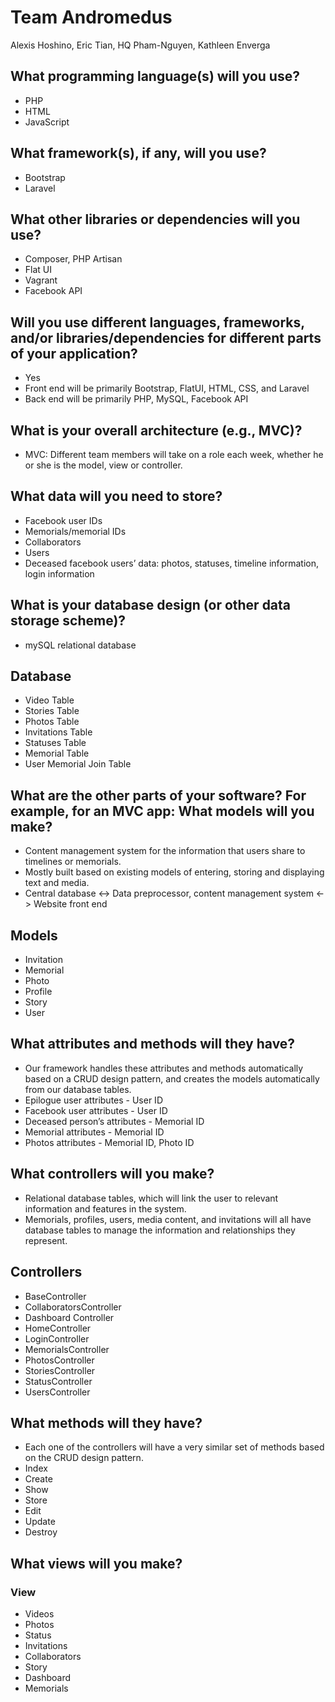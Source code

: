 # Team Andromedus

Alexis Hoshino, Eric Tian, HQ Pham-Nguyen, Kathleen Enverga

## What programming language(s) will you use?

+ PHP
+ HTML
+ JavaScript

## What framework(s), if any, will you use?

+ Bootstrap
+ Laravel

## What other libraries or dependencies will you use?

+ Composer, PHP Artisan
+ Flat UI
+ Vagrant
+ Facebook API

## Will you use different languages, frameworks, and/or libraries/dependencies for different parts of your application?

+ Yes
+ Front end will be primarily Bootstrap, FlatUI, HTML, CSS, and Laravel
+ Back end will be primarily PHP, MySQL, Facebook API

## What is your overall architecture (e.g., MVC)?

+ MVC: Different team members will take on a role each week, whether he or she is the model, view or controller.

## What data will you need to store?

+ Facebook user IDs
+ Memorials/memorial IDs
+ Collaborators
+  Users
+ Deceased facebook users’ data: photos, statuses, timeline information, login information

## What is your database design (or other data storage scheme)?

+ mySQL relational database

## Database
+ Video Table
+ Stories Table
+ Photos Table
+ Invitations Table
+ Statuses Table
+ Memorial Table
+ User Memorial Join Table


## What are the other parts of your software? For example, for an MVC app: What models will you make? 

+ Content management system for the information that users share to timelines or memorials.
+ Mostly built based on existing models of entering, storing and displaying text and media.
+ Central database <-> Data preprocessor, content management system <-> Website front end

## Models
+ Invitation
+ Memorial
+  Photo
+ Profile
+ Story
+ User

## What attributes and methods will they have?

+ Our framework handles these attributes and methods automatically based on a CRUD design pattern, and creates the models automatically from our database tables.
+ Epilogue user attributes - User ID
+ Facebook user attributes - User ID
+ Deceased person’s attributes - Memorial ID
+ Memorial attributes - Memorial ID
+ Photos attributes - Memorial ID, Photo ID

## What controllers will you make?

+ Relational database tables, which will link the user to relevant information and features in the system.
+ Memorials, profiles, users, media content, and invitations will all have database tables to manage the information and relationships they represent.

## Controllers
+ BaseController
+ CollaboratorsController
+ Dashboard Controller
+ HomeController
+ LoginController
+ MemorialsController
+ PhotosController
+ StoriesController
+ StatusController
+ UsersController

## What methods will they have?

+ Each one of the controllers will have a very similar set of methods based on the CRUD design pattern.
+ Index
+ Create
+ Show
+ Store
+ Edit
+ Update
+ Destroy


## What views will you make?

### View
+ Videos
+ Photos
+ Status
+ Invitations
+ Collaborators
+ Story
+ Dashboard
+ Memorials
